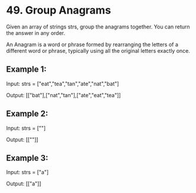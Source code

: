 # 49. Group Anagrams

Given an array of strings strs, group the anagrams together. You can return the answer in any order.

An Anagram is a word or phrase formed by rearranging the letters of a different word or phrase, typically using all the original letters exactly once.

## Example 1:

Input: strs = ["eat","tea","tan","ate","nat","bat"]

Output: [["bat"],["nat","tan"],["ate","eat","tea"]]

## Example 2:

Input: strs = [""]

Output: [[""]]

## Example 3:

Input: strs = ["a"]

Output: [["a"]]